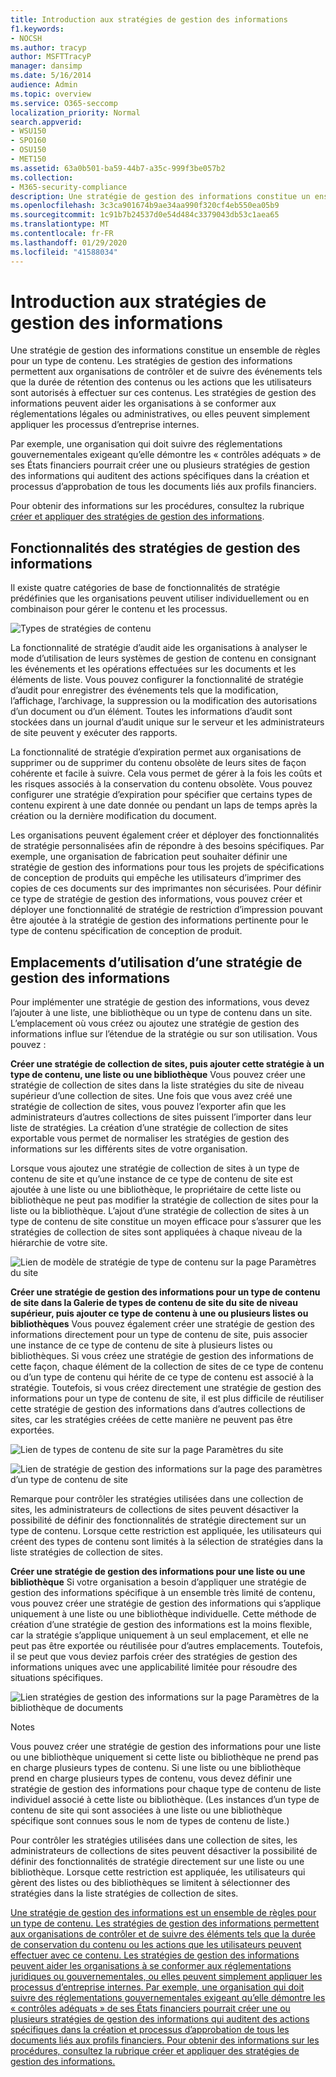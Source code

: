 ```yaml
---
title: Introduction aux stratégies de gestion des informations
f1.keywords:
- NOCSH
ms.author: tracyp
author: MSFTTracyP
manager: dansimp
ms.date: 5/16/2014
audience: Admin
ms.topic: overview
ms.service: O365-seccomp
localization_priority: Normal
search.appverid:
- WSU150
- SPO160
- OSU150
- MET150
ms.assetid: 63a0b501-ba59-44b7-a35c-999f3be057b2
ms.collection:
- M365-security-compliance
description: Une stratégie de gestion des informations constitue un ensemble de règles pour un type de contenu. Les stratégies de gestion des informations permettent aux organisations de contrôler et de suivre des événements tels que la durée de rétention des contenus ou les actions que les utilisateurs sont autorisés à effectuer sur ces contenus. Les stratégies de gestion des informations peuvent aider les organisations à se conformer aux réglementations légales ou administratives, ou elles peuvent simplement appliquer les processus d’entreprise internes.
ms.openlocfilehash: 3c3ca901674b9ae34aa990f320cf4eb550ea05b9
ms.sourcegitcommit: 1c91b7b24537d0e54d484c3379043db53c1aea65
ms.translationtype: MT
ms.contentlocale: fr-FR
ms.lasthandoff: 01/29/2020
ms.locfileid: "41588034"
---
```

# <a name="introduction-to-information-management-policies"></a>Introduction aux stratégies de gestion des informations

Une stratégie de gestion des informations constitue un ensemble de règles pour un type de contenu. Les stratégies de gestion des informations permettent aux organisations de contrôler et de suivre des événements tels que la durée de rétention des contenus ou les actions que les utilisateurs sont autorisés à effectuer sur ces contenus. Les stratégies de gestion des informations peuvent aider les organisations à se conformer aux réglementations légales ou administratives, ou elles peuvent simplement appliquer les processus d’entreprise internes. 
  
Par exemple, une organisation qui doit suivre des réglementations gouvernementales exigeant qu’elle démontre les « contrôles adéquats » de ses États financiers pourrait créer une ou plusieurs stratégies de gestion des informations qui auditent des actions spécifiques dans la création et processus d’approbation de tous les documents liés aux profils financiers.
  
Pour obtenir des informations sur les procédures, consultez la rubrique [créer et appliquer des stratégies de gestion des informations](create-info-mgmt-policies.md).
  
## <a name="features-of-information-management-policies"></a>Fonctionnalités des stratégies de gestion des informations
<a name="__top"> </a>

Il existe quatre catégories de base de fonctionnalités de stratégie prédéfinies que les organisations peuvent utiliser individuellement ou en combinaison pour gérer le contenu et les processus. 
  
![Types de stratégies de contenu](media/19fcb8a3-974b-40d3-a13f-b76088d122f8.png)
  
La fonctionnalité de stratégie d’audit aide les organisations à analyser le mode d’utilisation de leurs systèmes de gestion de contenu en consignant les événements et les opérations effectuées sur les documents et les éléments de liste. Vous pouvez configurer la fonctionnalité de stratégie d’audit pour enregistrer des événements tels que la modification, l’affichage, l’archivage, la suppression ou la modification des autorisations d’un document ou d’un élément. Toutes les informations d’audit sont stockées dans un journal d’audit unique sur le serveur et les administrateurs de site peuvent y exécuter des rapports. 
  
La fonctionnalité de stratégie d’expiration permet aux organisations de supprimer ou de supprimer du contenu obsolète de leurs sites de façon cohérente et facile à suivre. Cela vous permet de gérer à la fois les coûts et les risques associés à la conservation du contenu obsolète. Vous pouvez configurer une stratégie d’expiration pour spécifier que certains types de contenu expirent à une date donnée ou pendant un laps de temps après la création ou la dernière modification du document.
  
Les organisations peuvent également créer et déployer des fonctionnalités de stratégie personnalisées afin de répondre à des besoins spécifiques. Par exemple, une organisation de fabrication peut souhaiter définir une stratégie de gestion des informations pour tous les projets de spécifications de conception de produits qui empêche les utilisateurs d’imprimer des copies de ces documents sur des imprimantes non sécurisées. Pour définir ce type de stratégie de gestion des informations, vous pouvez créer et déployer une fonctionnalité de stratégie de restriction d’impression pouvant être ajoutée à la stratégie de gestion des informations pertinente pour le type de contenu spécification de conception de produit.
  
## <a name="locations-to-use-an-information-management-policy"></a>Emplacements d’utilisation d’une stratégie de gestion des informations
<a name="__toc340213528"> </a>

Pour implémenter une stratégie de gestion des informations, vous devez l’ajouter à une liste, une bibliothèque ou un type de contenu dans un site. L’emplacement où vous créez ou ajoutez une stratégie de gestion des informations influe sur l’étendue de la stratégie ou sur son utilisation. Vous pouvez :
  
 **Créer une stratégie de collection de sites, puis ajouter cette stratégie à un type de contenu, une liste ou une bibliothèque** Vous pouvez créer une stratégie de collection de sites dans la liste stratégies du site de niveau supérieur d’une collection de sites. Une fois que vous avez créé une stratégie de collection de sites, vous pouvez l’exporter afin que les administrateurs d’autres collections de sites puissent l’importer dans leur liste de stratégies. La création d’une stratégie de collection de sites exportable vous permet de normaliser les stratégies de gestion des informations sur les différents sites de votre organisation. 
  
Lorsque vous ajoutez une stratégie de collection de sites à un type de contenu de site et qu’une instance de ce type de contenu de site est ajoutée à une liste ou une bibliothèque, le propriétaire de cette liste ou bibliothèque ne peut pas modifier la stratégie de collection de sites pour la liste ou la bibliothèque. L’ajout d’une stratégie de collection de sites à un type de contenu de site constitue un moyen efficace pour s’assurer que les stratégies de collection de sites sont appliquées à chaque niveau de la hiérarchie de votre site.
  
![Lien de modèle de stratégie de type de contenu sur la page Paramètres du site](media/26d3466a-23ec-443f-88f0-2aaff38e992b.png)
  
 **Créer une stratégie de gestion des informations pour un type de contenu de site dans la Galerie de types de contenu de site du site de niveau supérieur, puis ajouter ce type de contenu à une ou plusieurs listes ou bibliothèques** Vous pouvez également créer une stratégie de gestion des informations directement pour un type de contenu de site, puis associer une instance de ce type de contenu de site à plusieurs listes ou bibliothèques. Si vous créez une stratégie de gestion des informations de cette façon, chaque élément de la collection de sites de ce type de contenu ou d’un type de contenu qui hérite de ce type de contenu est associé à la stratégie. Toutefois, si vous créez directement une stratégie de gestion des informations pour un type de contenu de site, il est plus difficile de réutiliser cette stratégie de gestion des informations dans d’autres collections de sites, car les stratégies créées de cette manière ne peuvent pas être exportées. 
  
![Lien de types de contenu de site sur la page Paramètres du site](media/6f6fa51f-15d7-4782-b06f-a7b36e874cd3.png)
  
![Lien de stratégie de gestion des informations sur la page des paramètres d’un type de contenu de site](media/15d83a34-6c8f-4b6e-b6ee-e9b0a70cbb4b.png)
  
Remarque pour contrôler les stratégies utilisées dans une collection de sites, les administrateurs de collections de sites peuvent désactiver la possibilité de définir des fonctionnalités de stratégie directement sur un type de contenu. Lorsque cette restriction est appliquée, les utilisateurs qui créent des types de contenu sont limités à la sélection de stratégies dans la liste stratégies de collection de sites.
  
 **Créer une stratégie de gestion des informations pour une liste ou une bibliothèque** Si votre organisation a besoin d’appliquer une stratégie de gestion des informations spécifique à un ensemble très limité de contenu, vous pouvez créer une stratégie de gestion des informations qui s’applique uniquement à une liste ou une bibliothèque individuelle. Cette méthode de création d’une stratégie de gestion des informations est la moins flexible, car la stratégie s’applique uniquement à un seul emplacement, et elle ne peut pas être exportée ou réutilisée pour d’autres emplacements. Toutefois, il se peut que vous deviez parfois créer des stratégies de gestion des informations uniques avec une applicabilité limitée pour résoudre des situations spécifiques. 
  
![Lien stratégies de gestion des informations sur la page Paramètres de la bibliothèque de documents](media/9fa6d366-6aab-49e1-a05c-898ac6f536e6.png)
  
Notes 
  
Vous pouvez créer une stratégie de gestion des informations pour une liste ou une bibliothèque uniquement si cette liste ou bibliothèque ne prend pas en charge plusieurs types de contenu. Si une liste ou une bibliothèque prend en charge plusieurs types de contenu, vous devez définir une stratégie de gestion des informations pour chaque type de contenu de liste individuel associé à cette liste ou bibliothèque. (Les instances d’un type de contenu de site qui sont associées à une liste ou une bibliothèque spécifique sont connues sous le nom de types de contenu de liste.)
  
Pour contrôler les stratégies utilisées dans une collection de sites, les administrateurs de collections de sites peuvent désactiver la possibilité de définir des fonctionnalités de stratégie directement sur une liste ou une bibliothèque. Lorsque cette restriction est appliquée, les utilisateurs qui gèrent des listes ou des bibliothèques se limitent à sélectionner des stratégies dans la liste stratégies de collection de sites.
  
[Une stratégie de gestion des informations est un ensemble de règles pour un type de contenu. Les stratégies de gestion des informations permettent aux organisations de contrôler et de suivre des éléments tels que la durée de conservation du contenu ou les actions que les utilisateurs peuvent effectuer avec ce contenu. Les stratégies de gestion des informations peuvent aider les organisations à se conformer aux réglementations juridiques ou gouvernementales, ou elles peuvent simplement appliquer les processus d’entreprise internes. Par exemple, une organisation qui doit suivre des réglementations gouvernementales exigeant qu’elle démontre les « contrôles adéquats » de ses États financiers pourrait créer une ou plusieurs stratégies de gestion des informations qui auditent des actions spécifiques dans la création et processus d’approbation de tous les documents liés aux profils financiers. Pour obtenir des informations sur les procédures, consultez la rubrique créer et appliquer des stratégies de gestion des informations.](intro-to-info-mgmt-policies.md#__top)
  

